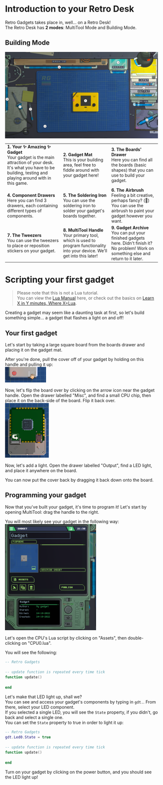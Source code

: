# Introduction to your Retro Desk
Retro Gadgets takes place in, well... on a Retro Desk!  
The Retro Desk has **2 modes**: MultiTool Mode and Building Mode.

## Building Mode
<p align="center">
	<img src="../.github/screenshots/building-mode.png" width="1000px">
</p>

<div align="center">
<table>
	<tr>
		<td>
			<b>1. Your ✨ Amazing ✨ Gadget</b><br>
			Your gadget is the main attraction of your desk. It's what you have to be building, testing and playing around with in this game.
   		</td>
		<td>
			<b>2. Gadget Mat</b><br>
			This is your building area, feel free to
			fiddle around with your gadget here!
   		</td>
		<td>
			<b>3. The Boards' Drawer</b><br>
			Here you can find all the boards (basic shapes) that you can use to build your gadget.
		</td>
	</tr>
	<tr>
		<td>
			<b>4. Component Drawers</b><br>
			Here you can find 3 drawers, each containing different types of components.
			<!-- TODO: add links to the components -->
		</td>
		<td>
			<b>5. The Soldering Iron</b><br>
			You can use the soldering iron to solder
			your gadget's boards together.
		</td>
		<td>
			<b>6. The Airbrush</b><br>
			Feeling a bit creative, perhaps fancy? (🍷) You can use the airbrush to paint your gadget however you want.
		</td>
	</tr>
	<tr>
		<td>
			<b>7. The Tweezers</b><br>
			You can use the tweezers to place or reposition stickers on your gadget.
		</td>
		<td>
			<b>8. MultiTool Handle</b><br>
			Your primary tool, which is used to
			program functionality into your device.  
			We'll get into this later!
		</td>
		<td>
			<b>9. Gadget Archive</b><br>
			You can put your finished gadgets here.
			Didn't finish it? No problem! Work on something else and return to it later.
		</td>
	</tr>
</table>
</div>

<!-- 
TODO:
- [ ] Add a section on how to make the led blink
- [ ] Go in-depth with a couple of component examples
-->

# Scripting your first gadget
> Please note that this is not a Lua tutorial.  
> You can view the [Lua Manual](http://www.lua.org/pil/contents.html) here, or check out the basics on [Learn X in Y minutes, Where X=Lua](https://learnxinyminutes.com/docs/lua/).

Creating a gadget may seem like a daunting task at first, so let's build something simple... a gadget that flashes a light on and off!

## Your first gadget
Let's start by taking a large square board from the boards drawer and placing it on the gadget mat.

After you're done, pull the cover off of your gadget by holding on this handle and pulling it up:  
<img src="../.github/screenshots/board-cover.png" width="135">

Now, let's flip the board over by clicking on the arrow icon near the gadget handle. Open the drawer labelled "Misc", and find a small CPU chip, then place it on the back-side of the board. Flip it back over.  
<img src="../.github/screenshots/board-cpuchip.png" height="180">

Now, let's add a light. Open the drawer labelled "Output", find a LED light, and place it anywhere on the board.

You can now put the cover back by dragging it back down onto the board.

## Programming your gadget
Now that you've built your gadget, it's time to program it!
Let's start by opening MultiTool: drag the handle to the right.

You will most likely see your gadget in the following way:  
<img src="../.github/screenshots/gadget-multitool.png" width="300">

Let's open the CPU's Lua script by clicking on "Assets", then double-clicking on "CPU0.lua".

You will see the following:
```lua
-- Retro Gadgets

-- update function is repeated every time tick
function update()

end
```

Let's make that LED light up, shall we?  
You can see and access your gadget's components by typing in `gdt.`. From there, select your LED component.  
If you selected a single LED, you will see the `State` property, if you didn't, go back and select a single one.  
You can set the `State` property to true in order to light it up:
```lua
-- Retro Gadgets
gdt.Led0.State = true

-- update function is repeated every time tick
function update()

end
```

Turn on your gadget by clicking on the power button, and you should see the LED light up!